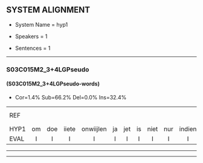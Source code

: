
## SYSTEM ALIGNMENT

- System Name = hyp1

- Speakers = 1

- Sentences = 1

---

### S03C015M2_3+4LGPseudo

#### (S03C015M2_3+4LGPseudo-words)

- Cor=1.4%	Sub=66.2%	Del=0.0%	Ins=32.4%

|  |  |  |  |  |  |  |  |  |  |  |  |  |  |  |  |  |  |  |  |  |  |  |  |  |  |  |  |  |  |  |  |  |  |  |  |  |  |  |  |  |  |  |  |  |  |  |  |  |  |  |  |  |  |  |  |  |  |  |  |  |  |  |  |  |  |  |  |  |  |  |  |
|:--- |:---:|:---:|:---:|:---:|:---:|:---:|:---:|:---:|:---:|:---:|:---:|:---:|:---:|:---:|:---:|:---:|:---:|:---:|:---:|:---:|:---:|:---:|:---:|:---:|:---:|:---:|:---:|:---:|:---:|:---:|:---:|:---:|:---:|:---:|:---:|:---:|:---:|:---:|:---:|:---:|:---:|:---:|:---:|:---:|:---:|:---:|:---:|:---:|:---:|:---:|:---:|:---:|:---:|:---:|:---:|:---:|:---:|:---:|:---:|:---:|:---:|:---:|:---:|:---:|:---:|:---:|:---:|:---:|:---:|:---:|:---:|
| REF |  |  |  |  |  |  |  |  |  |  |  |  |  |  |  |  |  |  |  | ometuif | oonwijlen | * | jattesiet | nurudien | stoenydaas | *s | deuveltek | juitonie | gevijdel | sidowaan | * | spekkeraai | wachteniek | verpierik | nappegreeuw | *s | mantaroen | schielendaspen | kabbestepen | verwarig | ooiebiekje | fandelig | jalekrewen | smoralij | zeekvlachine | kanaroe | toineetlijgen | meitsegrok*(meisjes) | * | * | kantelogsten | * | ondermind |  |  |  |  | choporatie | zennebral | ijraspangen | blottenduuf | girdofhaalder | tobbermoeit | * | poentalschouden | havedil | verbrakkertje | gerauwejaak | hapeneren | *s | *s |
| HYP1 | om | doe | iiete | onwiijlen | ja | jet | is | niet | nur | indien | toin | daar | duiveltek | jetony | geverdelv | cinv | doanv | sspikrai | wachtteek | verpiirik | nairi | nape | rio | an | daro | heen | daspijn | aelunter | kabeis | te | pijn | verwarge | o | e | beetje | van | bili | jalekkerwenen | smrela | ze | ik | vlacinen | aneo | do | je | neet | leigen | masjes | akiesroek | groek | kantlogsen | ten | ondermind | schoppereti | zeen | en | brul | eraspanier | boden | duf | griet | tovaler | tobermoed | pon | pondals | gelden | haveldeel | verbakkertje | grauw | jak | hanbenneren |
| EVAL | I | I | I | I | I | I | I | I | I | I | I | I | I | I | I | I | I | I | I | S | S | S | S | S | S | S | S | S | S | S | S | S | S | S | S | S | S | S | S | S | S | S | S | S | S | S | S | S | S | S | S | S |  | I | I | I | I | S | S | S | S | S | S | S | S | S | S | S | S | S | S |
---

---
